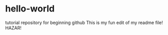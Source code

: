 # hello-world
tutorial repository for beginning github
This is my fun edit of my readme file! HAZAR!

